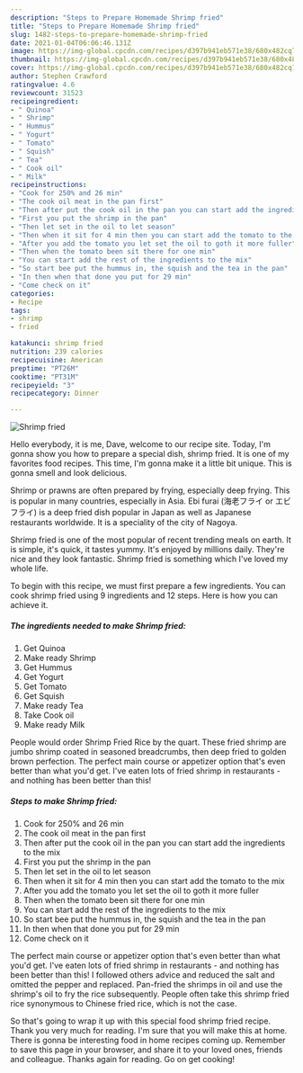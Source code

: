 ```yaml
---
description: "Steps to Prepare Homemade Shrimp fried"
title: "Steps to Prepare Homemade Shrimp fried"
slug: 1482-steps-to-prepare-homemade-shrimp-fried
date: 2021-01-04T06:06:46.131Z
image: https://img-global.cpcdn.com/recipes/d397b941eb571e38/680x482cq70/shrimp-fried-recipe-main-photo.jpg
thumbnail: https://img-global.cpcdn.com/recipes/d397b941eb571e38/680x482cq70/shrimp-fried-recipe-main-photo.jpg
cover: https://img-global.cpcdn.com/recipes/d397b941eb571e38/680x482cq70/shrimp-fried-recipe-main-photo.jpg
author: Stephen Crawford
ratingvalue: 4.6
reviewcount: 31523
recipeingredient:
- " Quinoa"
- " Shrimp"
- " Hummus"
- " Yogurt"
- " Tomato"
- " Squish"
- " Tea"
- " Cook oil"
- " Milk"
recipeinstructions:
- "Cook for 250% and 26 min"
- "The cook oil meat in the pan first"
- "Then after put the cook oil in the pan you can start add the ingredients to the mix"
- "First you put the shrimp in the pan"
- "Then let set in the oil to let season"
- "Then when it sit for 4 min then you can start add the tomato to the mix"
- "After you add the tomato you let set the oil to goth it more fuller"
- "Then when the tomato been sit there for one min"
- "You can start add the rest of the ingredients to the mix"
- "So start bee put the hummus in, the squish and the tea in the pan"
- "In then when that done you put for 29 min"
- "Come check on it"
categories:
- Recipe
tags:
- shrimp
- fried

katakunci: shrimp fried 
nutrition: 239 calories
recipecuisine: American
preptime: "PT26M"
cooktime: "PT31M"
recipeyield: "3"
recipecategory: Dinner

---
```



![Shrimp fried](https://img-global.cpcdn.com/recipes/d397b941eb571e38/680x482cq70/shrimp-fried-recipe-main-photo.jpg)

Hello everybody, it is me, Dave, welcome to our recipe site. Today, I'm gonna show you how to prepare a special dish, shrimp fried. It is one of my favorites food recipes. This time, I'm gonna make it a little bit unique. This is gonna smell and look delicious.

Shrimp or prawns are often prepared by frying, especially deep frying. This is popular in many countries, especially in Asia. Ebi furai (海老フライ or エビフライ) is a deep fried dish popular in Japan as well as Japanese restaurants worldwide. It is a speciality of the city of Nagoya.

Shrimp fried is one of the most popular of recent trending meals on earth. It is simple, it's quick, it tastes yummy. It's enjoyed by millions daily. They're nice and they look fantastic. Shrimp fried is something which I've loved my whole life.


To begin with this recipe, we must first prepare a few ingredients. You can cook shrimp fried using 9 ingredients and 12 steps. Here is how you can achieve it.

<!--inarticleads1-->

##### The ingredients needed to make Shrimp fried:

1. Get  Quinoa
1. Make ready  Shrimp
1. Get  Hummus
1. Get  Yogurt
1. Get  Tomato
1. Get  Squish
1. Make ready  Tea
1. Take  Cook oil
1. Make ready  Milk


People would order Shrimp Fried Rice by the quart. These fried shrimp are jumbo shrimp coated in seasoned breadcrumbs, then deep fried to golden brown perfection. The perfect main course or appetizer option that&#39;s even better than what you&#39;d get. I&#39;ve eaten lots of fried shrimp in restaurants - and nothing has been better than this! 

<!--inarticleads2-->

##### Steps to make Shrimp fried:

1. Cook for 250% and 26 min
1. The cook oil meat in the pan first
1. Then after put the cook oil in the pan you can start add the ingredients to the mix
1. First you put the shrimp in the pan
1. Then let set in the oil to let season
1. Then when it sit for 4 min then you can start add the tomato to the mix
1. After you add the tomato you let set the oil to goth it more fuller
1. Then when the tomato been sit there for one min
1. You can start add the rest of the ingredients to the mix
1. So start bee put the hummus in, the squish and the tea in the pan
1. In then when that done you put for 29 min
1. Come check on it


The perfect main course or appetizer option that&#39;s even better than what you&#39;d get. I&#39;ve eaten lots of fried shrimp in restaurants - and nothing has been better than this! I followed others advice and reduced the salt and omitted the pepper and replaced. Pan-fried the shrimps in oil and use the shrimp&#39;s oil to fry the rice subsequently. People often take this shrimp fried rice synonymous to Chinese fried rice, which is not the case. 

So that's going to wrap it up with this special food shrimp fried recipe. Thank you very much for reading. I'm sure that you will make this at home. There is gonna be interesting food in home recipes coming up. Remember to save this page in your browser, and share it to your loved ones, friends and colleague. Thanks again for reading. Go on get cooking!

